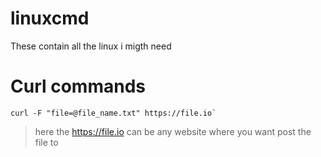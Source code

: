 # linuxcmd
These contain all the linux i migth need

# Curl commands 
```
curl -F "file=@file_name.txt" https://file.io`
```
> here the https://file.io can be any website where you want post the file to 

